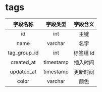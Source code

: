 # tags

| 字段名称 | 字段类型 | 字段含义 |
| :-----: | :-----: | :-----: 
| id | int | 主键 |
| name | varchar | 名字  |
| tag_group_id | int | 标签组 id |
| created_at | timestamp | 插入时间 |
| updated_at | timestamp | 更新时间 |
| color | varchar | 颜色 |

